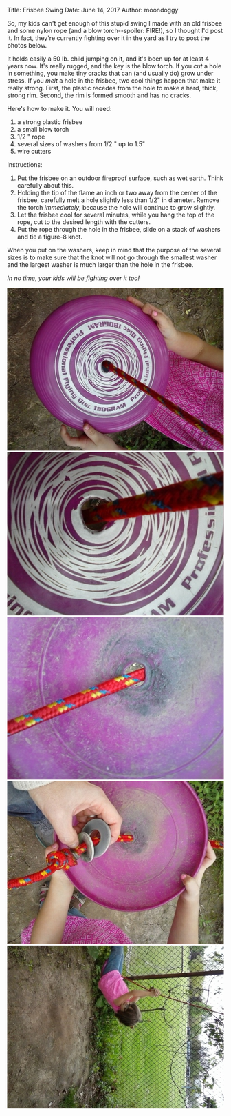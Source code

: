 Title: Frisbee Swing
Date: June 14, 2017
Author: moondoggy

So, my kids can't get enough of this stupid swing I made with an old frisbee
and some nylon rope (and a blow torch--spoiler: FIRE!), so I thought I'd post
it.  In fact, they're currently fighting over it in the yard as I try to post
the photos below.

It holds easily a 50 lb. child jumping on it, and it's been up for at least 4
years now.  It's really rugged, and the key is the blow torch.  If you *cut* a
hole in something, you make tiny cracks that can (and usually do) grow under
stress.  If you *melt* a hole in the frisbee, two cool things happen that make
it really strong.  First, the plastic recedes from the hole to make a hard,
thick, strong rim.  Second, the rim is formed smooth and has no cracks.

Here's how to make it.  You will need:


1.  a strong plastic frisbee
1.  a small blow torch
1.  1/2 " rope
1.  several sizes of washers from 1/2 " up to 1.5"
1.  wire cutters


Instructions:


1. Put the frisbee on an outdoor fireproof surface, such as wet earth.  Think
   carefully about this.
1. Holding the tip of the flame an inch or two away from the center of the
   frisbee, carefully melt a hole slightly less than 1/2" in diameter.  Remove
   the torch *immediately*, because the hole will continue to grow slightly.
1. Let the frisbee cool for several minutes, while you hang the top of the
   rope, cut to the desired length with the cutters.
1. Put the rope through the hole in the frisbee, slide on a stack of washers
   and tie a figure-8 knot.

When you put on the washers, keep in mind that the purpose of the several sizes
is to make sure that the knot will not go through the smallest washer and the
largest washer is much larger than the hole in the frisbee.

*In no time, your kids will be fighting over it too!*


![top of frisbee with a hole in the center and a rope through the hole](images/swing-1.jpg)
![top of frisbee with a hold in the center and a rope through the hole, close-up](images/swing-2.jpg)
![bottom of frisbee with hole in the center and a rope through the hole](images/swing-3.jpg)
![bottom of frisbee with hole in the center, rope with stacked washers and figure-eight knot through hole](images/swing-4.jpg)
![three-year-old child sitting and swinging on frisbee suspended from rope](images/swing-5.jpg)
